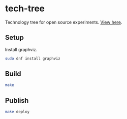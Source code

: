 # tech-tree

Technology tree for open source experiments.  [View
here](https://dmarti.github.io/tech-tree/).


## Setup

Install graphviz.

```sh
sudo dnf install graphviz
```


## Build

```sh
make
```

## Publish

```sh
make deploy
```
